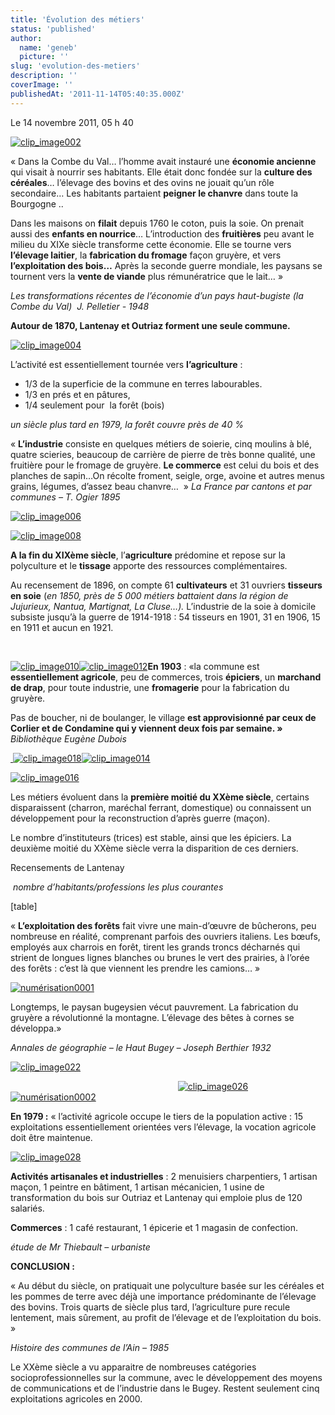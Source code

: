 ```yaml
---
title: 'Évolution des métiers'
status: 'published'
author:
  name: 'geneb'
  picture: ''
slug: 'evolution-des-metiers'
description: ''
coverImage: ''
publishedAt: '2011-11-14T05:40:35.000Z'
---
```


Le 14 novembre 2011, 05 h 40 

[![clip_image002](img/beguelins/Windows-Live-Writer/390a05e84d25_EE1A/clip_image002_thumb.jpg "clip_image002")](img/beguelins/Windows-Live-Writer/390a05e84d25_EE1A/clip_image002_2.jpg)

« Dans la Combe du Val… l’homme avait instauré une **économie ancienne** qui visait à nourrir ses habitants. Elle était donc fondée sur la **culture des céréales**… l’élevage des bovins et des ovins ne jouait qu’un rôle secondaire… Les habitants partaient **peigner le chanvre** dans toute la Bourgogne ..

Dans les maisons on **filait** depuis 1760 le coton, puis la soie. On prenait aussi des **enfants en nourrice**… L’introduction des **fruitières** peu avant le milieu du XIXe siècle transforme cette économie. Elle se tourne vers **l’élevage laitier**, la **fabrication du fromage** façon gruyère, et vers **l’exploitation des bois…** Après la seconde guerre mondiale, les paysans se tournent vers la **vente de viande** plus rémunératrice que le lait… »

*Les transformations récentes de l’économie d’un pays haut-bugiste (la Combe du Val)  J. Pelletier - 1948*

**Autour de 1870, Lantenay et Outriaz forment une seule commune.**

[![clip_image004](img/beguelins/Windows-Live-Writer/390a05e84d25_EE1A/clip_image004_thumb.gif "clip_image004")](img/beguelins/Windows-Live-Writer/390a05e84d25_EE1A/clip_image004_2.gif)

L’activité est essentiellement tournée vers **l’agriculture** :

- 1/3 de la superficie de la commune en terres labourables.
- 1/3 en prés et en pâtures,
- 1/4 seulement pour  la forêt (bois)

*un siècle plus tard en 1979, la forêt couvre près de 40 %*

« **L’industrie** consiste en quelques métiers de soierie, cinq moulins à blé, quatre scieries, beaucoup de carrière de pierre de très bonne qualité, une fruitière pour le fromage de gruyère. **Le commerce** est celui du bois et des planches de sapin…On récolte froment, seigle, orge, avoine et autres menus grains, légumes, d’assez beau chanvre…  » *La France par cantons et par communes – T. Ogier 1895*

[![clip_image006](img/beguelins/Windows-Live-Writer/390a05e84d25_EE1A/clip_image006_thumb.jpg "clip_image006")](img/beguelins/Windows-Live-Writer/390a05e84d25_EE1A/clip_image006_2.jpg)

[![clip_image008](img/beguelins/Windows-Live-Writer/390a05e84d25_EE1A/clip_image008_thumb.jpg "clip_image008")](img/beguelins/Windows-Live-Writer/390a05e84d25_EE1A/clip_image008_2.jpg)

**A la fin du XIXème siècle**, l’**agriculture** prédomine et repose sur la polyculture et le **tissage** apporte des ressources complémentaires.

Au recensement de 1896, on compte 61 **cultivateurs** et 31 ouvriers **tisseurs en soie** (*en 1850, près de 5 000 métiers battaient dans la région de Jujurieux, Nantua, Martignat, La Cluse…).* L’industrie de la soie à domicile subsiste jusqu’à la guerre de 1914-1918 : 54 tisseurs en 1901, 31 en 1906, 15 en 1911 et aucun en 1921.

 

[![clip_image010](img/beguelins/Windows-Live-Writer/390a05e84d25_EE1A/clip_image010_thumb.jpg "clip_image010")](img/beguelins/Windows-Live-Writer/390a05e84d25_EE1A/clip_image010_2.jpg)[![clip_image012](img/beguelins/Windows-Live-Writer/390a05e84d25_EE1A/clip_image012_thumb.jpg "clip_image012")](img/beguelins/Windows-Live-Writer/390a05e84d25_EE1A/clip_image012_2.jpg)**En 1903** : «la commune est **essentiellement agricole**, peu de commerces, trois **épiciers**, un **marchand de drap**, pour toute industrie, une **fromagerie** pour la fabrication du gruyère.

Pas de boucher, ni de boulanger, le village **est approvisionné par ceux de Corlier et de Condamine qui y viennent deux fois par semaine. »** *Bibliothèque Eugène Dubois*

[ ](img/beguelins/Windows-Live-Writer/390a05e84d25_EE1A/clip_image014_2.jpg)[![clip_image018](img/beguelins/Windows-Live-Writer/390a05e84d25_EE1A/clip_image018_thumb.jpg "clip_image018")](img/beguelins/Windows-Live-Writer/390a05e84d25_EE1A/clip_image018_2.jpg)[![clip_image014](img/beguelins/Windows-Live-Writer/390a05e84d25_EE1A/clip_image014_thumb.jpg "clip_image014")](img/beguelins/Windows-Live-Writer/390a05e84d25_EE1A/clip_image014_2.jpg)

[![clip_image016](img/beguelins/Windows-Live-Writer/390a05e84d25_EE1A/clip_image016_thumb.jpg "clip_image016")](img/beguelins/Windows-Live-Writer/390a05e84d25_EE1A/clip_image016_2.jpg)

Les métiers évoluent dans la **première moitié du XXème siècle**, certains disparaissent (charron, maréchal ferrant, domestique) ou connaissent un développement pour la reconstruction d’après guerre (maçon).

Le nombre d’instituteurs (trices) est stable, ainsi que les épiciers. La deuxième moitié du XXème siècle verra la disparition de ces derniers.

Recensements de Lantenay

 *nombre d’habitants/professions les plus courantes*

[table]

« **L’exploitation des forêts** fait vivre une main-d’œuvre de bûcherons, peu nombreuse en réalité, comprenant parfois des ouvriers italiens. Les bœufs, employés aux charrois en forêt, tirent les grands troncs décharnés qui strient de longues lignes blanches ou brunes le vert des prairies, à l’orée des forêts : c’est là que viennent les prendre les camions… »

[![numérisation0001](img/beguelins/Windows-Live-Writer/390a05e84d25_EE1A/numerisation0001_thumb.jpg "numérisation0001")](img/beguelins/Windows-Live-Writer/390a05e84d25_EE1A/numerisation0001_2.jpg)

Longtemps, le paysan bugeysien vécut pauvrement. La fabrication du gruyère a révolutionné la montagne. L’élevage des bêtes à cornes se développa.»

*Annales de géographie – le Haut Bugey – Joseph Berthier 1932*

[![clip_image022](img/beguelins/Windows-Live-Writer/390a05e84d25_EE1A/clip_image022_thumb.jpg "clip_image022")](img/beguelins/Windows-Live-Writer/390a05e84d25_EE1A/clip_image022_2.jpg)

                                                                    [![clip_image026](img/beguelins/Windows-Live-Writer/390a05e84d25_EE1A/clip_image026_thumb.gif "clip_image026")](img/beguelins/Windows-Live-Writer/390a05e84d25_EE1A/clip_image026_2.gif)[![numérisation0002](img/beguelins/Windows-Live-Writer/390a05e84d25_EE1A/numerisation0002_thumb.jpg "numérisation0002")](img/beguelins/Windows-Live-Writer/390a05e84d25_EE1A/numerisation0002_2.jpg)

**En 1979 :** « l’activité agricole occupe le tiers de la population active : 15 exploitations essentiellement orientées vers l’élevage, la vocation agricole doit être maintenue.

[![clip_image028](img/beguelins/Windows-Live-Writer/390a05e84d25_EE1A/clip_image028_thumb.jpg "clip_image028")](img/beguelins/Windows-Live-Writer/390a05e84d25_EE1A/clip_image028_2.jpg)

**Activités artisanales et industrielles** : 2 menuisiers charpentiers, 1 artisan maçon, 1 peintre en bâtiment, 1 artisan mécanicien, 1 usine de transformation du bois sur Outriaz et Lantenay qui emploie plus de 120 salariés.

**Commerces** : 1 café restaurant, 1 épicerie et 1 magasin de confection.

*étude de Mr Thiebault – urbaniste*

**CONCLUSION :**

« Au début du siècle, on pratiquait une polyculture basée sur les céréales et les pommes de terre avec déjà une importance prédominante de l’élevage des bovins. Trois quarts de siècle plus tard, l’agriculture pure recule lentement, mais sûrement, au profit de l’élevage et de l’exploitation du bois. »

*Histoire des communes de l’Ain – 1985*

Le XXème siècle a vu apparaitre de nombreuses catégories socioprofessionnelles sur la commune, avec le développement des moyens de communications et de l’industrie dans le Bugey. Restent seulement cinq exploitations agricoles en 2000.
